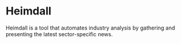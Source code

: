 # Heimdall

Heimdall is a tool that automates industry analysis by gathering and presenting the latest sector-specific news.
